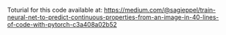 Toturial for this code available at: https://medium.com/@sagieppel/train-neural-net-to-predict-continuous-properties-from-an-image-in-40-lines-of-code-with-pytorch-c3a408a02b52
